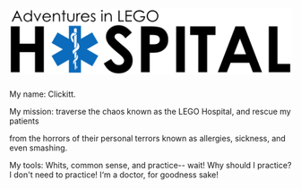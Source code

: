 ![Adventures in LEGO Hospital](Media/Logo/Adventures-in-LEGO-Hospital-Logo.png)
===========================

My name: Clickitt. 

My mission: traverse the chaos known as the LEGO Hospital, and rescue my patients 

from the horrors of their personal terrors known as allergies, sickness, and even smashing. 

My tools: Whits, common sense, and practice-- wait! Why should I practice? I don't need to practice! I‘m a doctor, for goodness sake!